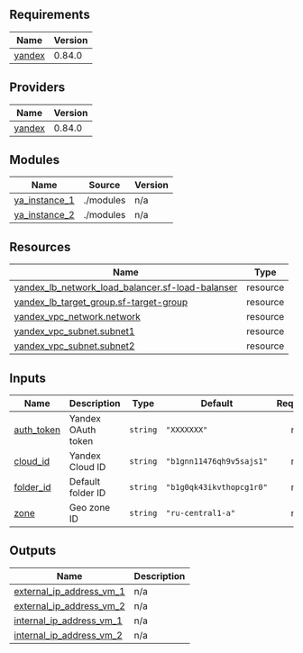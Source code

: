 <!-- BEGIN_TF_DOCS -->
## Requirements

| Name | Version |
|------|---------|
| <a name="requirement_yandex"></a> [yandex](#requirement\_yandex) | 0.84.0 |

## Providers

| Name | Version |
|------|---------|
| <a name="provider_yandex"></a> [yandex](#provider\_yandex) | 0.84.0 |

## Modules

| Name | Source | Version |
|------|--------|---------|
| <a name="module_ya_instance_1"></a> [ya\_instance\_1](#module\_ya\_instance\_1) | ./modules | n/a |
| <a name="module_ya_instance_2"></a> [ya\_instance\_2](#module\_ya\_instance\_2) | ./modules | n/a |

## Resources

| Name | Type |
|------|------|
| [yandex_lb_network_load_balancer.sf-load-balanser](https://registry.terraform.io/providers/yandex-cloud/yandex/0.84.0/docs/resources/lb_network_load_balancer) | resource |
| [yandex_lb_target_group.sf-target-group](https://registry.terraform.io/providers/yandex-cloud/yandex/0.84.0/docs/resources/lb_target_group) | resource |
| [yandex_vpc_network.network](https://registry.terraform.io/providers/yandex-cloud/yandex/0.84.0/docs/resources/vpc_network) | resource |
| [yandex_vpc_subnet.subnet1](https://registry.terraform.io/providers/yandex-cloud/yandex/0.84.0/docs/resources/vpc_subnet) | resource |
| [yandex_vpc_subnet.subnet2](https://registry.terraform.io/providers/yandex-cloud/yandex/0.84.0/docs/resources/vpc_subnet) | resource |

## Inputs

| Name | Description | Type | Default | Required |
|------|-------------|------|---------|:--------:|
| <a name="input_auth_token"></a> [auth\_token](#input\_auth\_token) | Yandex OAuth token | `string` | `"XXXXXXX"` | no |
| <a name="input_cloud_id"></a> [cloud\_id](#input\_cloud\_id) | Yandex Cloud ID | `string` | `"b1gnn11476qh9v5sajs1"` | no |
| <a name="input_folder_id"></a> [folder\_id](#input\_folder\_id) | Default folder ID | `string` | `"b1g0qk43ikvthopcg1r0"` | no |
| <a name="input_zone"></a> [zone](#input\_zone) | Geo zone ID | `string` | `"ru-central1-a"` | no |

## Outputs

| Name | Description |
|------|-------------|
| <a name="output_external_ip_address_vm_1"></a> [external\_ip\_address\_vm\_1](#output\_external\_ip\_address\_vm\_1) | n/a |
| <a name="output_external_ip_address_vm_2"></a> [external\_ip\_address\_vm\_2](#output\_external\_ip\_address\_vm\_2) | n/a |
| <a name="output_internal_ip_address_vm_1"></a> [internal\_ip\_address\_vm\_1](#output\_internal\_ip\_address\_vm\_1) | n/a |
| <a name="output_internal_ip_address_vm_2"></a> [internal\_ip\_address\_vm\_2](#output\_internal\_ip\_address\_vm\_2) | n/a |
<!-- END_TF_DOCS -->
